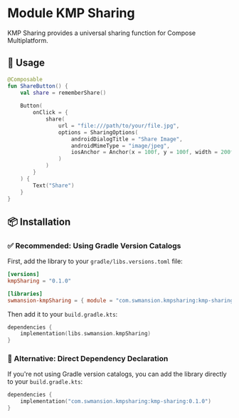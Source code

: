 # Module KMP Sharing

KMP Sharing provides a universal sharing function for Compose Multiplatform.

## 🎯 Usage

```kotlin
@Composable
fun ShareButton() {
    val share = rememberShare()
    
    Button(
        onClick = {
            share(
                url = "file:///path/to/your/file.jpg",
                options = SharingOptions(
                    androidDialogTitle = "Share Image",
                    androidMimeType = "image/jpeg",
                    iosAnchor = Anchor(x = 100f, y = 100f, width = 200f, height = 50f)
                )
            )
        }
    ) {
        Text("Share")
    }
}
```

## 📦 Installation

### ✅ Recommended: Using Gradle Version Catalogs

First, add the library to your `gradle/libs.versions.toml` file:

```toml
[versions]
kmpSharing = "0.1.0"

[libraries]
swmansion-kmpSharing = { module = "com.swmansion.kmpsharing:kmp-sharing", version.ref = "kmpSharing" }
```

Then add it to your `build.gradle.kts`:

```kotlin
dependencies {
    implementation(libs.swmansion.kmpSharing)
}
```

### 🔧 Alternative: Direct Dependency Declaration

If you're not using Gradle version catalogs, you can add the library directly to your `build.gradle.kts`:

```kotlin
dependencies {
    implementation("com.swmansion.kmpsharing:kmp-sharing:0.1.0")
}
```
